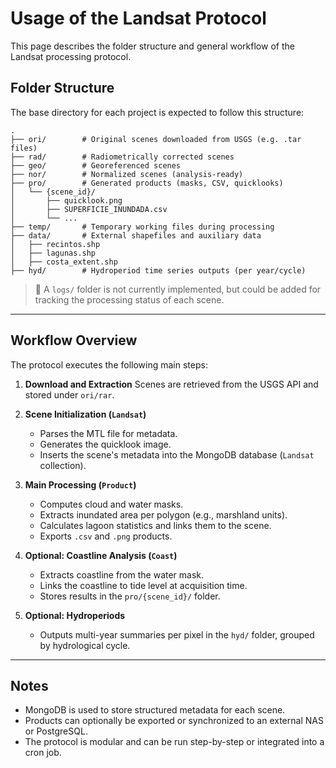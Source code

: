 # Usage of the Landsat Protocol

This page describes the folder structure and general workflow of the Landsat processing protocol.

## Folder Structure

The base directory for each project is expected to follow this structure:

```
.
├── ori/        # Original scenes downloaded from USGS (e.g. .tar files)
├── rad/        # Radiometrically corrected scenes
├── geo/        # Georeferenced scenes
├── nor/        # Normalized scenes (analysis-ready)
├── pro/        # Generated products (masks, CSV, quicklooks)
│   └── {scene_id}/
│       ├── quicklook.png
│       ├── SUPERFICIE_INUNDADA.csv
│       └── ...
├── temp/       # Temporary working files during processing
├── data/       # External shapefiles and auxiliary data
│   ├── recintos.shp
│   ├── lagunas.shp
│   ├── costa_extent.shp
├── hyd/        # Hydroperiod time series outputs (per year/cycle)
```

> 📝 A `logs/` folder is not currently implemented, but could be added for tracking the processing status of each scene.

---

## Workflow Overview

The protocol executes the following main steps:

1. **Download and Extraction**
   Scenes are retrieved from the USGS API and stored under `ori/rar`.

2. **Scene Initialization (`Landsat`)**

   * Parses the MTL file for metadata.
   * Generates the quicklook image.
   * Inserts the scene's metadata into the MongoDB database (`Landsat` collection).

3. **Main Processing (`Product`)**

   * Computes cloud and water masks.
   * Extracts inundated area per polygon (e.g., marshland units).
   * Calculates lagoon statistics and links them to the scene.
   * Exports `.csv` and `.png` products.

4. **Optional: Coastline Analysis (`Coast`)**

   * Extracts coastline from the water mask.
   * Links the coastline to tide level at acquisition time.
   * Stores results in the `pro/{scene_id}/` folder.

5. **Optional: Hydroperiods**

   * Outputs multi-year summaries per pixel in the `hyd/` folder, grouped by hydrological cycle.

---

## Notes

* MongoDB is used to store structured metadata for each scene.
* Products can optionally be exported or synchronized to an external NAS or PostgreSQL.
* The protocol is modular and can be run step-by-step or integrated into a cron job.
